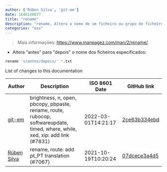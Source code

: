 ```yaml
---
author: ['Rúben Silva', 'git-em']
date: 1646140877
title: "rename"
description: "rename, Altera o nome de um ficheiro ou grupo de ficheiros com uma expressão regular."
categories: "osx"
---
```

> Mais informações: <https://www.manpagez.com/man/2/rename/>.

- Altera "antes" para "depois" o nome dos ficheiros especificados:

```bash
rename 's/antes/depois/' *.txt
```
List of changes to this documentation


Author | Description | ISO 8601 Date | GitHub link
------|-----|-----|-----
[git-em](mailto:56173216+git-em@users.noreply.github.com) | brightness, n, open, pbcopy, pbpaste, rename, route, rubocop, softwareupdate, timed, where, while, xed, xip: add link (#7831) | 2022-03-01T14:21:17 | [2ce63b334ebd](https://github.com/tldr-pages/tldr/commit/2ce63b334ebd26bb9e46be904fcc19884974e397)
[Rúben Silva](mailto:rubensilva945@gmail.com) | rename, route: add pt_PT translation (#7067) | 2021-10-19T10:20:24 | [07dcece3a4d5](https://github.com/tldr-pages/tldr/commit/07dcece3a4d538d45c4c6dddad392072081c4769)

